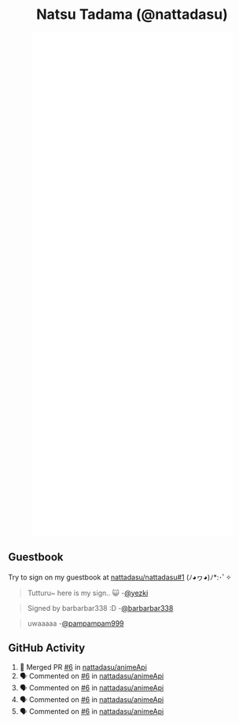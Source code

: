<div align="center">

# Natsu Tadama (@nattadasu)

![Github Metrics](github-metrics.svg)
</div>

## Guestbook

Try to sign on my guestbook at [nattadasu/nattadasu#1](https://github.com/nattadasu/nattadasu/issues/1) (ﾉ◕ヮ◕)ﾉ\*:･ﾟ✧

<!--START:guestbook-->
> Tutturu~  here is my sign.. :smiley_cat: 
-[@yezki](https://github.com/yezki)

> Signed by barbarbar338 :D
-[@barbarbar338](https://github.com/barbarbar338)

> uwaaaaa
-[@pampampam999](https://github.com/pampampam999)
<!--END:guestbook-->

## GitHub Activity
<!--START_SECTION:activity-->
1. 🎉 Merged PR [#6](https://github.com/nattadasu/animeApi/pull/6) in [nattadasu/animeApi](https://github.com/nattadasu/animeApi)
2. 🗣 Commented on [#6](https://github.com/nattadasu/animeApi/pull/6#issuecomment-3382587438) in [nattadasu/animeApi](https://github.com/nattadasu/animeApi)
3. 🗣 Commented on [#6](https://github.com/nattadasu/animeApi/pull/6#issuecomment-3382253168) in [nattadasu/animeApi](https://github.com/nattadasu/animeApi)
4. 🗣 Commented on [#6](https://github.com/nattadasu/animeApi/pull/6#issuecomment-3382227169) in [nattadasu/animeApi](https://github.com/nattadasu/animeApi)
5. 🗣 Commented on [#6](https://github.com/nattadasu/animeApi/pull/6#issuecomment-3382180582) in [nattadasu/animeApi](https://github.com/nattadasu/animeApi)
<!--END_SECTION:activity-->
